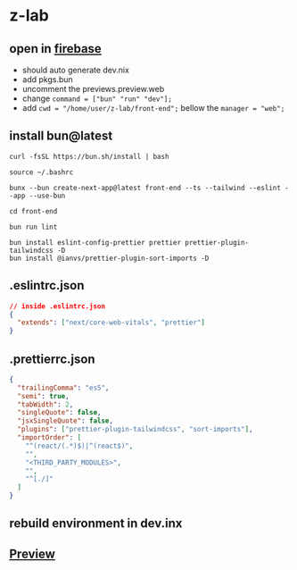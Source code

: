 # z-lab
## open in [firebase](https://studio.firebase.google.com/)
- should auto generate dev.nix
- add pkgs.bun
- uncomment the previews.preview.web
- change ```command = ["bun" "run" "dev"];```
- add ```cwd = "/home/user/z-lab/front-end";``` bellow the ```manager = "web";```
## install bun@latest
```shell
curl -fsSL https://bun.sh/install | bash

source ~/.bashrc

bunx --bun create-next-app@latest front-end --ts --tailwind --eslint --app --use-bun

cd front-end

bun run lint

bun install eslint-config-prettier prettier prettier-plugin-tailwindcss -D
bun install @ianvs/prettier-plugin-sort-imports -D
```
## .eslintrc.json
```json
// inside .eslintrc.json
{
  "extends": ["next/core-web-vitals", "prettier"]
}
```
## .prettierrc.json
```json
{
  "trailingComma": "es5",
  "semi": true,
  "tabWidth": 2,
  "singleQuote": false,
  "jsxSingleQuote": false,
  "plugins": ["prettier-plugin-tailwindcss", "sort-imports"],
  "importOrder": [
    "^(react/(.*)$)|^(react$)",
    "",
    "<THIRD_PARTY_MODULES>",
    "",
    "^[./]"
  ]
}
```
## rebuild environment in dev.inx

## [Preview](https://9000-idx-z-labgit-1745421326214.cluster-iktsryn7xnhpexlu6255bftka4.cloudworkstations.dev/?monospaceUid=558245)

